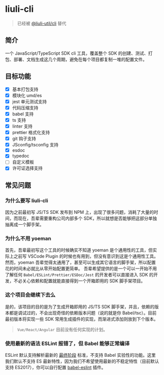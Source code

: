 # liuli-cli

> 已经被 [@liuli-util/cli](https://github.com/rxliuli/liuli-util/blob/master/libs/cli/README.md) 替代

## 简介

一个 JavaScript/TypeScript SDK cli 工具，覆盖整个 SDK 的创建、测试、打包、部署、文档生成这几个周期，避免在每个项目都复制一堆的配置文件。

## 目标功能

- [x] 基本打包支持
- [x] 模块化 umd/es
- [x] jest 单元测试支持
- [x] 代码压缩支持
- [x] babel 支持
- [x] ts 支持
- [x] linter 支持
- [x] prettier 格式化支持
- [x] git 钩子支持
- [x] JSconfig/tsconfig 支持
- [x] esdoc
- [x] typedoc
- [ ] 自定义模板
- [x] 许可证选择支持

## 常见问题

### 为什么要写 liuli-cli

因为之前最初写 JS/TS SDK 发布到 NPM 上，出现了很多问题，消耗了大量的时间，而现在，吾辈需要重构公司内部多个 SDK，所以就想是否能够把这部分单独抽离成一个脚手架。

### 为什么不用 yoeman

首先，吾辈最初写这个工具的时候确实不知道 yoeman 是个通用性的工具，但实际上之前写 VSCode Plugin 的时候也有用到，但没有意识到这是个通用性工具。然而，yoeman 吾辈觉得太通用了，甚至可以生成其它语言的脚手架，所以配置花的时间未必就比从零开始配置更简单。
吾辈希望提供的是一个可以一开始不用了解任何 `Babel/ESLint/Prettier/ESDoc/Jest` 的开发者可以直接进入 SDK 的开发，不必关心依赖和配置就能直接得到一个开箱即用的 SDK 脚手架项目。

### 这个项目会继续下去么

是的，该项目的目的是为了生成开箱即用的 JS/TS SDK 脚手架，并且，依赖的版本都是调试过的，不会出现奇怪的依赖版本问题（说的就是你 Babel/tsc）。目前最初版本将实现一些 SDK 常用生成插件的实现，而渐进式添加则放到下个版本。

> `Vue/React/Angular` 目前没有任何实现的计划。

### 使用最新的语法 ESLint 报错了，但 Babel 能够正常编译

ESLint 默认支持解析最新的 [最终阶段](https://github.com/eslint/eslint/blob/a675c89573836adaf108a932696b061946abf1e6/README.md#what-about-experimental-features) 标准，不支持 Babel 实验性的功能。这里我们默认不支持 ES 最新特性，因为我们不希望使用最新的不稳定特性（目前默认支持 ES2017），你可以自行配置 [babel-eslint](https://github.com/babel/babel-eslint) 插件。
